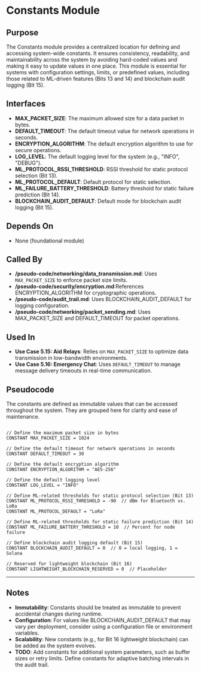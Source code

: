 # Constants Module

## Purpose
The Constants module provides a centralized location for defining and accessing system-wide constants. It ensures consistency, readability, and maintainability across the system by avoiding hard-coded values and making it easy to update values in one place. This module is essential for systems with configuration settings, limits, or predefined values, including those related to ML-driven features (Bits 13 and 14) and blockchain audit logging (Bit 15).

## Interfaces
- **MAX_PACKET_SIZE**: The maximum allowed size for a data packet in bytes.  
- **DEFAULT_TIMEOUT**: The default timeout value for network operations in seconds.  
- **ENCRYPTION_ALGORITHM**: The default encryption algorithm to use for secure operations.  
- **LOG_LEVEL**: The default logging level for the system (e.g., "INFO", "DEBUG").  
- **ML_PROTOCOL_RSSI_THRESHOLD**: RSSI threshold for static protocol selection (Bit 13).
- **ML_PROTOCOL_DEFAULT**: Default protocol for static selection.
- **ML_FAILURE_BATTERY_THRESHOLD**: Battery threshold for static failure prediction (Bit 14).
- **BLOCKCHAIN_AUDIT_DEFAULT**: Default mode for blockchain audit logging (Bit 15).

## Depends On
- None (foundational module)

## Called By
- **/pseudo-code/networking/data_transmission.md**: Uses `MAX_PACKET_SIZE` to enforce packet size limits.  
- **/pseudo-code/security/encryption.md**:References ENCRYPTION_ALGORITHM for cryptographic operations.
- **/pseudo-code/audit_trail.md**: Uses BLOCKCHAIN_AUDIT_DEFAULT for logging configuration.
- **/pseudo-code/networking/packet_sending.md**: Uses MAX_PACKET_SIZE and DEFAULT_TIMEOUT for packet operations.


## Used In
- **Use Case 5.15: Aid Relays**: Relies on `MAX_PACKET_SIZE` to optimize data transmission in low-bandwidth environments.  
- **Use Case 5.16: Emergency Chat**: Uses `DEFAULT_TIMEOUT` to manage message delivery timeouts in real-time communication.  


## Pseudocode
The constants are defined as immutable values that can be accessed throughout the system. They are grouped here for clarity and ease of maintenance.
```pseudocode

// Define the maximum packet size in bytes
CONSTANT MAX_PACKET_SIZE = 1024

// Define the default timeout for network operations in seconds
CONSTANT DEFAULT_TIMEOUT = 30

// Define the default encryption algorithm
CONSTANT ENCRYPTION_ALGORITHM = "AES-256"

// Define the default logging level
CONSTANT LOG_LEVEL = "INFO"

// Define ML-related thresholds for static protocol selection (Bit 13)
CONSTANT ML_PROTOCOL_RSSI_THRESHOLD = -90  // dBm for Bluetooth vs. LoRa
CONSTANT ML_PROTOCOL_DEFAULT = "LoRa"

// Define ML-related thresholds for static failure prediction (Bit 14)
CONSTANT ML_FAILURE_BATTERY_THRESHOLD = 10  // Percent for node failure

// Define blockchain audit logging default (Bit 15)
CONSTANT BLOCKCHAIN_AUDIT_DEFAULT = 0  // 0 = local logging, 1 = Solana

// Reserved for lightweight blockchain (Bit 16)
CONSTANT LIGHTWEIGHT_BLOCKCHAIN_RESERVED = 0  // Placeholder

```

---

## Notes
- **Immutability**: Constants should be treated as immutable to prevent accidental changes during runtime.  
- **Configuration**: For values like BLOCKCHAIN_AUDIT_DEFAULT that may vary per deployment, consider using a configuration file or environment variables. 
- **Scalability**: New constants (e.g., for Bit 16 lightweight blockchain) can be added as the system evolves.
- **TODO**: Add constants for additional system parameters, such as buffer sizes or retry limits.
Define constants for adaptive batching intervals in the audit trail.